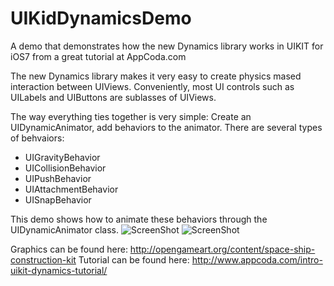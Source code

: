 UIKidDynamicsDemo
=================

A demo that demonstrates how the new Dynamics library works in UIKIT for iOS7 from a great tutorial at AppCoda.com

The new Dynamics library makes it very easy to create physics mased interaction between UIViews. Conveniently, most UI controls such as UILabels and UIButtons are sublasses of UIViews. 

The way everything ties together is very simple:
Create an UIDynamicAnimator, add behaviors to the animator. There are several types of behvaiors:

* UIGravityBehavior
* UICollisionBehavior
* UIPushBehavior
* UIAttachmentBehavior
* UISnapBehavior

This demo shows how to animate these behaviors through the UIDynamicAnimator class.
![ScreenShot](https://raw.githubusercontent.com/LunarFlash/UIKitDynamicsDemo/master/UIKitDynamicsDemo/ball.gif)
![ScreenShot](https://raw.githubusercontent.com/LunarFlash/UIKitDynamicsDemo/master/UIKitDynamicsDemo/menuGravity.gif)





Graphics can be found here: http://opengameart.org/content/space-ship-construction-kit
Tutorial can be found here: http://www.appcoda.com/intro-uikit-dynamics-tutorial/
